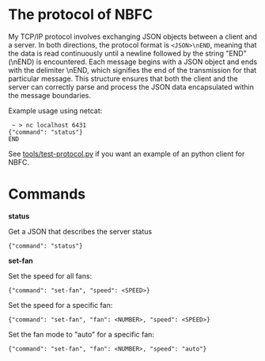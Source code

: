 The protocol of NBFC
====================

My TCP/IP protocol involves exchanging JSON objects between a client and a server. In both directions, the protocol format is `<JSON>\nEND`, meaning that the data is read continuously until a newline followed by the string "END" (\nEND) is encountered. Each message begins with a JSON object and ends with the delimiter \nEND, which signifies the end of the transmission for that particular message. This structure ensures that both the client and the server can correctly parse and process the JSON data encapsulated within the message boundaries.

Example usage using netcat:

```
 ~ > nc localhost 6431
{"command": "status"}
END
```

See [tools/test-protocol.py](/tools/test-protocol.py) if you want an example of
an python client for NBFC.

Commands
========

**status**

Get a JSON that describes the server status

`{"command": "status"}`

**set-fan**

Set the speed for all fans:

`{"command": "set-fan", "speed": <SPEED>}`

Set the speed for a specific fan:

`{"command": "set-fan", "fan": <NUMBER>, "speed": <SPEED>}`

Set the fan mode to "auto" for a specific fan:

`{"command": "set-fan", "fan": <NUMBER>, "speed": "auto"}`
